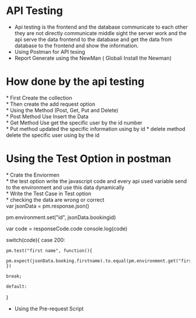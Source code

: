 # API Testing
* Api testing is the frontend and the database communicate to each other they are not directly communicate middle sight the server work and the api serve the data frontend to the database and get the data from database to the frontend and show the information.
* Using Postman for API tesing
* Report Generate using the NewMan ( Globali Install the Newman) 
<!DOCTYPE html>
<html>
<head>
</head>
<body>
 <h1>How done by the api testing</h1>
  * First Create the collection <br>
  * Then create the add request option <br>
  * Using the Method (Post, Get, Put and Delete) <br>
  * Post Method Use Insert the Data <br>
  * Get Method Use get the specific user by the id number <br>
  * Put method updated the specific information using by id
  * delete method delete the specific user using by the id
  <h1>Using the Test Option in postman</h1>
  * Crate the Enviormen <br>
  * the test option write the javascript code and every api used variable send to the environment and use this data dynamically <br>
  * Write the Test Case in Test option <br>
  * checking the data are wrong or correct <br>
  var jsonData = pm.response.json()

pm.environment.set("id", jsonData.bookingid)

var code = responseCode.code
console.log(code)

switch(code){
    case 200:

    pm.test("first name", function(){
        pm.expect(jsonData.booking.firstname).to.equal(pm.environment.get("firsname"))
    })

    break;

    default:
} 
<br>

* Using the Pre-request Script
  
</body>
</html>

